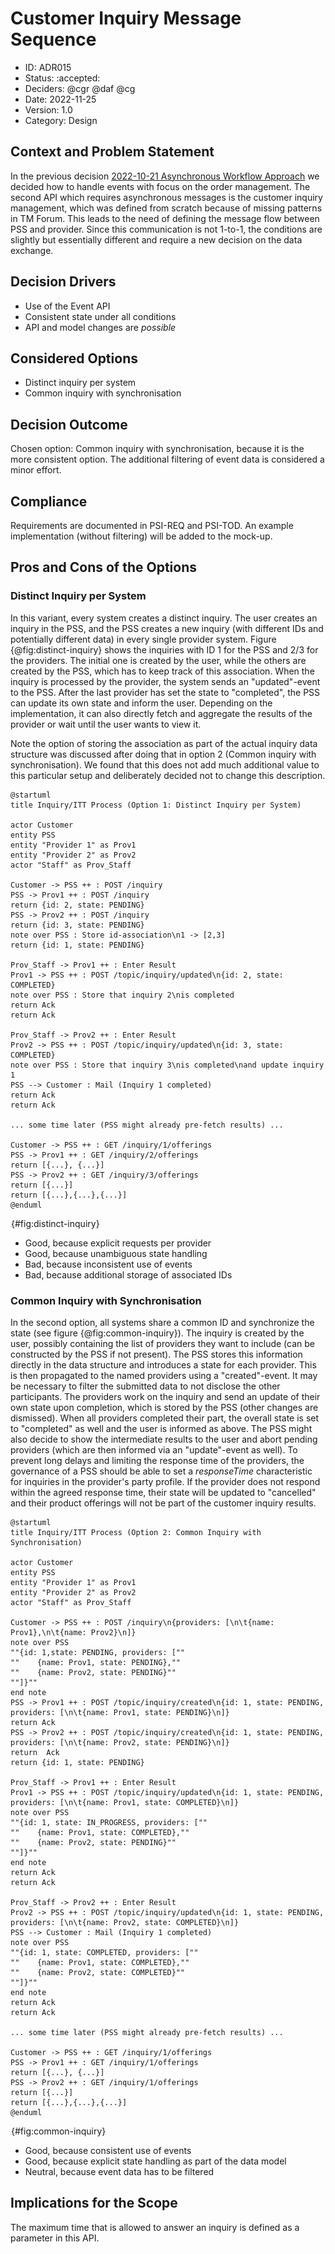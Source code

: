 # Customer Inquiry Message Sequence

* ID: ADR015
* Status: :accepted:
* Deciders: @cgr @daf @cg
* Date: 2022-11-25
* Version: 1.0
* Category: Design

## Context and Problem Statement

In the previous decision [2022-10-21 Asynchronous Workflow Approach](2022-10-21-asynchronous-workflow-approach_V1.0.md) we decided how to handle events with focus on the order management.
The second API which requires asynchronous messages is the customer inquiry management, which was defined from scratch because of missing patterns in TM Forum.
This leads to the need of defining the message flow between PSS and provider.
Since this communication is not 1-to-1, the conditions are slightly but essentially different and require a new decision on the data exchange.

## Decision Drivers

* Use of the Event API
* Consistent state under all conditions
* API and model changes are *possible*

## Considered Options

* Distinct inquiry per system
* Common inquiry with synchronisation

## Decision Outcome

Chosen option: Common inquiry with synchronisation, because it is the more consistent option.
The additional filtering of event data is considered a minor effort.

## Compliance

Requirements are documented in PSI-REQ and PSI-TOD.
An example implementation (without filtering) will be added to the mock-up.

## Pros and Cons of the Options

### Distinct Inquiry per System

In this variant, every system creates a distinct inquiry.
The user creates an inquiry in the PSS, and the PSS creates a new inquiry (with different IDs and potentially different data) in every single provider system.
Figure {@fig:distinct-inquiry} shows the inquiries with ID 1 for the PSS and 2/3 for the providers.
The initial one is created by the user, while the others are created by the PSS, which has to keep track of this association.
When the inquiry is processed by the provider, the system sends an "updated"-event to the PSS.
After the last provider has set the state to "completed", the PSS can update its own state and inform the user.
Depending on the implementation, it can also directly fetch and aggregate the results of the provider or wait until the user wants to view it.

Note the option of storing the association as part of the actual inquiry data structure was discussed after doing that in option 2 (Common inquiry with synchronisation).
We found that this does not add much additional value to this particular setup and deliberately decided not to change this description.

```plantuml
@startuml
title Inquiry/ITT Process (Option 1: Distinct Inquiry per System)

actor Customer
entity PSS
entity "Provider 1" as Prov1
entity "Provider 2" as Prov2
actor "Staff" as Prov_Staff

Customer -> PSS ++ : POST /inquiry
PSS -> Prov1 ++ : POST /inquiry
return {id: 2, state: PENDING}
PSS -> Prov2 ++ : POST /inquiry
return {id: 3, state: PENDING}
note over PSS : Store id-association\n1 -> [2,3]
return {id: 1, state: PENDING}

Prov_Staff -> Prov1 ++ : Enter Result
Prov1 -> PSS ++ : POST /topic/inquiry/updated\n{id: 2, state: COMPLETED}
note over PSS : Store that inquiry 2\nis completed
return Ack
return Ack

Prov_Staff -> Prov2 ++ : Enter Result
Prov2 -> PSS ++ : POST /topic/inquiry/updated\n{id: 3, state: COMPLETED}
note over PSS : Store that inquiry 3\nis completed\nand update inquiry 1
PSS --> Customer : Mail (Inquiry 1 completed)
return Ack
return Ack

... some time later (PSS might already pre-fetch results) ...

Customer -> PSS ++ : GET /inquiry/1/offerings
PSS -> Prov1 ++ : GET /inquiry/2/offerings
return [{...}, {...}]
PSS -> Prov2 ++ : GET /inquiry/3/offerings
return [{...}]
return [{...},{...},{...}]
@enduml
```

![Distinct Inquiry per System](../../common/pixel.png){#fig:distinct-inquiry}

* Good, because explicit requests per provider
* Good, because unambiguous state handling
* Bad, because inconsistent use of events
* Bad, because additional storage of associated IDs

### Common Inquiry with Synchronisation

In the second option, all systems share a common ID and synchronize the state (see figure {@fig:common-inquiry}).
The inquiry is created by the user, possibly containing the list of providers they want to include (can be constructed by the PSS if not present).
The PSS stores this information directly in the data structure and introduces a state for each provider.
This is then propagated to the named providers using a "created"-event.
It may be necessary to filter the submitted data to not disclose the other participants.
The providers work on the inquiry and send an update of their own state upon completion, which is stored by the PSS (other changes are dismissed).
When all providers completed their part, the overall state is set to "completed" as well and the user is informed as above.
The PSS might also decide to show the intermediate results to the user and abort pending providers (which are then informed via an "update"-event as well).
To prevent long delays and limiting the response time of the providers, the governance of a PSS should be able to set a *responseTime* characteristic for inquiries in the provider's party profile.
If the provider does not respond within the agreed response time, their state will be updated to "cancelled" and their product offerings will not be part of the customer inquiry results.

```plantuml
@startuml
title Inquiry/ITT Process (Option 2: Common Inquiry with Synchronisation)

actor Customer
entity PSS
entity "Provider 1" as Prov1
entity "Provider 2" as Prov2
actor "Staff" as Prov_Staff

Customer -> PSS ++ : POST /inquiry\n{providers: [\n\t{name: Prov1},\n\t{name: Prov2}\n]}
note over PSS 
""{id: 1,state: PENDING, providers: [""
""    {name: Prov1, state: PENDING},""
""    {name: Prov2, state: PENDING}""
""]}""
end note
PSS -> Prov1 ++ : POST /topic/inquiry/created\n{id: 1, state: PENDING, providers: [\n\t{name: Prov1, state: PENDING}\n]}
return Ack
PSS -> Prov2 ++ : POST /topic/inquiry/created\n{id: 1, state: PENDING, providers: [\n\t{name: Prov2, state: PENDING}\n]}
return  Ack
return {id: 1, state: PENDING}

Prov_Staff -> Prov1 ++ : Enter Result
Prov1 -> PSS ++ : POST /topic/inquiry/updated\n{id: 1, state: PENDING, providers: [\n\t{name: Prov1, state: COMPLETED}\n]}
note over PSS 
""{id: 1, state: IN_PROGRESS, providers: [""
""    {name: Prov1, state: COMPLETED},""
""    {name: Prov2, state: PENDING}""
""]}""
end note
return Ack
return Ack

Prov_Staff -> Prov2 ++ : Enter Result
Prov2 -> PSS ++ : POST /topic/inquiry/updated\n{id: 1, state: PENDING, providers: [\n\t{name: Prov2, state: COMPLETED}\n]}
PSS --> Customer : Mail (Inquiry 1 completed)
note over PSS 
""{id: 1, state: COMPLETED, providers: [""
""    {name: Prov1, state: COMPLETED},""
""    {name: Prov2, state: COMPLETED}""
""]}""
end note
return Ack
return Ack

... some time later (PSS might already pre-fetch results) ...

Customer -> PSS ++ : GET /inquiry/1/offerings
PSS -> Prov1 ++ : GET /inquiry/1/offerings
return [{...}, {...}]
PSS -> Prov2 ++ : GET /inquiry/1/offerings
return [{...}]
return [{...},{...},{...}]
@enduml
```

![Common Inquiry with Synchronisation](../../common/pixel.png){#fig:common-inquiry}

* Good, because consistent use of events
* Good, because explicit state handling as part of the data model
* Neutral, because event data has to be filtered

## Implications for the Scope

The maximum time that is allowed to answer an inquiry is defined as a parameter in this API.
